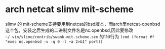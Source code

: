 # arch netcat slimv mit-scheme

slimv 的 mit-scheme支持要用到netcat的bsd版本，而arch里netcat-openbsd
这个包，安装之后生成的二进制文件名是nc.openbsd,因此要修改 `~/.vim/slime/contrib/swank-mit-scheme.scm`
的116行为 `(cmd (format #f "exec nc.openbsd -v -q 0 -l ~a 2>&1" port))`
